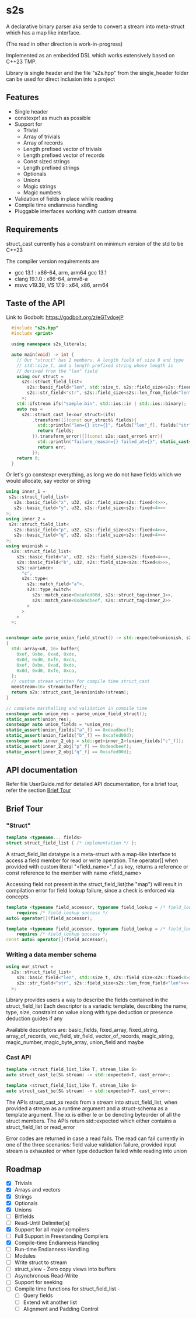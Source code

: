 
# s2s
A declarative binary parser aka serde to convert a stream into meta-struct which has a map like 
interface.

(The read in other direction is work-in-progress)

Implemented as an embedded DSL which works extensively based on C++23 TMP.

Library is single header and the file "s2s.hpp" from the single_header
folder can be used for direct inclusion into a project

## Features
* Single header
* constexpr! as much as possible
* Support for 
    * Trivial
    * Array of trivials 
    * Array of records 
    * Length prefixed vector of trivials
    * Length prefixed vector of records
    * Const sized strings
    * Length prefixed strings
    * Optionals
    * Unions
    * Magic strings
    * Magic numbers
* Validation of fields in place while reading
* Compile time endianness handling 
* Pluggable interfaces working with custom streams

## Requirements
struct_cast currently has a constraint on minimum version of the std to be C++23

The compiler version requirements are 
* gcc 13.1 : x86-64, arm, arm64 gcc 13.1
* clang 19.1.0 : x86-64, armv8-a
* msvc v19.39, VS 17.9 : x64, x86, arm64


## Taste of the API
Link to Godbolt: https://godbolt.org/z/eGTvdoejP
```cpp
  #include "s2s.hpp"
  #include <print>

  using namespace s2s_literals;

  auto main(void) -> int {
    // Our "struct" has 2 members. A length field of size 8 and type
    // std::size_t, and a length prefixed string whose length is 
    // derived from the "len" field
    using our_struct = 
      s2s::struct_field_list<
        s2s::basic_field<"len", std::size_t, s2s::field_size<s2s::fixed<8>>>,
        s2s::str_field<"str", s2s::field_size<s2s::len_from_field<"len">>>
      >;
    std::ifstream ifs("sample.bin", std::ios::in | std::ios::binary);
    auto res = 
      s2s::struct_cast_le<our_struct>(ifs)
          .transform([](const our_struct& fields){
            std::println("len={} str={}", fields["len"_f], fields["str"_f]);
            return fields;
          }).transform_error([](const s2s::cast_error& err){
            std::println("failure_reason={} failed_at={}", static_cast<int>(err.failure_reason), err.failed_at);
            return err;
          });
    return 0;
  }
```

Or let's go constexpr everything, as long we do not have fields which we would
allocate, say vector or string
```cpp
using inner_1 = 
 s2s::struct_field_list<
   s2s::basic_field<"x", u32, s2s::field_size<s2s::fixed<4>>>, 
   s2s::basic_field<"y", u32, s2s::field_size<s2s::fixed<4>>>
>;
using inner_2 = 
 s2s::struct_field_list<
   s2s::basic_field<"p", u32, s2s::field_size<s2s::fixed<4>>>, 
   s2s::basic_field<"q", u32, s2s::field_size<s2s::fixed<4>>>
>;
using unionish = 
  s2s::struct_field_list<
    s2s::basic_field<"a", u32, s2s::field_size<s2s::fixed<4>>>, 
    s2s::basic_field<"b", u32, s2s::field_size<s2s::fixed<4>>>,
    s2s::variance<
      "c", 
      s2s::type<
        s2s::match_field<"a">,
        s2s::type_switch<
          s2s::match_case<0xcafed00d, s2s::struct_tag<inner_1>>,
          s2s::match_case<0xdeadbeef, s2s::struct_tag<inner_2>>
        >
      >
    >
  >;


constexpr auto parse_union_field_struct() -> std::expected<unionish, s2s::cast_error>
{
  std::array<u8, 16> buffer{
    0xef, 0xbe, 0xad, 0xde, 
    0x0d, 0xd0, 0xfe, 0xca,
    0xef, 0xbe, 0xad, 0xde, 
    0x0d, 0xd0, 0xfe, 0xca,
  };
  // custom stream written for compile time struct_cast
  memstream<16> stream(buffer);
  return s2s::struct_cast_le<unionish>(stream);
}

// complete marshalling and validation in compile time
constexpr auto union_res = parse_union_field_struct();
static_assert(union_res);
constexpr auto union_fields = *union_res;
static_assert(union_fields["a"_f] == 0xdeadbeef);
static_assert(union_fields["b"_f] == 0xcafed00d);
constexpr auto inner_2_obj = std::get<inner_2>(union_fields["c"_f]);
static_assert(inner_2_obj["p"_f] == 0xdeadbeef);
static_assert(inner_2_obj["q"_f] == 0xcafed00d);
```

## API documentation
Refer file UserGuide.md for detailed API documentation, for a brief 
tour, refer the section [Brief Tour](#Brief-Tour)

## Brief Tour
### "Struct"
```cpp
template <typename... fields>
struct struct_field_list { /* implementation */ };
```
A struct_field_list datatype is a meta-struct with a map-like interface to access
a field member for read or write operation. The operator[] when provided with 
custom literal "<field_name>"_f as key, returns a reference or const reference 
to the member with name <field_name>

Accessing field not present in the struct_field_list(the "map") will result
in compilation error for field lookup failure, since a check is enforced via concepts 

```cpp
template <typename field_accessor, typename field_lookup = /* field_lookup metafunction */>
    requires /* field_lookup success */
auto& operator[](field_accessor);

template <typename field_accessor, typename field_lookup = /* field_lookup metafunction */>
    requires /* field_lookup success */
const auto& operator[](field_accessor);
```

### Writing a data member schema
```cpp
using our_struct = 
  s2s::struct_field_list<
    s2s::basic_field<"len", std::size_t, s2s::field_size<s2s::fixed<8>>>,
    s2s::str_field<"str", s2s::field_size<s2s::len_from_field<"len">>>
  >;
```
Library provides users a way to describe the fields contained in the struct_field_list
Each descriptor is a variadic template, describing the name, type, size, constraint on 
value along with type deduction or presence deduction guides if any

Available descriptors are: basic_fields, fixed_array, fixed_string, 
array_of_records, vec_field, str_field, vector_of_records,
magic_string, magic_number, magic_byte_array, union_field and maybe

### Cast API
```cpp
template <struct_field_list_like T, stream_like S>
auto struct_cast_le(S& stream) -> std::expected<T, cast_error>;

template <struct_field_list_like T, stream_like S>
auto struct_cast_be(S& stream) -> std::expected<T, cast_error>;
```
The APIs struct_cast_xx reads from a stream into struct_field_list, when 
provided a stream as a runtime argument and a struct-schema as a template argument. 
The xx is either le or be denoting byteorder of all the struct members.
The APIs return std::expected which either contains a struct_field_list or read_error

Error codes are returned in case a read fails. The read can fail 
currently in one of the three scenarios: field value validation failure,
provided input stream is exhausted or when type deduction failed while reading into union


## Roadmap
- [x] Trivials
- [x] Arrays and vectors
- [x] Strings
- [x] Optionals
- [x] Unions
- [ ] Bitfields
- [ ] Read-Until Delimiter[s]
- [x] Support for all major compilers
- [ ] Full Support in Freestanding Compilers
- [x] Compile-time Endianness Handling
- [ ] Run-time Endianness Handling
- [ ] Modules
- [ ] Write struct to stream
- [ ] struct_view - Zero copy views into buffers
- [ ] Asynchronous Read-Write
- [ ] Support for seeking
- [ ] Compile time functions for struct_field_list - 
    - [ ] Query fields
    - [ ] Extend wit another list
    - [ ] Alignment and Padding Control
